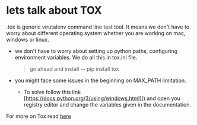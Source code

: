 # lets talk about TOX
.tox is generic virutalenv command line test tool.
It means we don't have to worry about different operating system
whether you are working on mac, windows or linux.
- we don't have to worry about setting up python paths, configuring environment variables.
We do all this in tox.ini file.

    > go ahead and install -- pip install tox
- you might face some issues in the beginning on MAX_PATH limitation.
    - To solve follow this link [https://docs.python.org/3/using/windows.html]()
    and open you registry editor and change the variables given in the documentation.
    
For more on Tox read [here](https://christophergs.com/python/2020/04/12/python-tox-why-use-it-and-tutorial/)
 
    